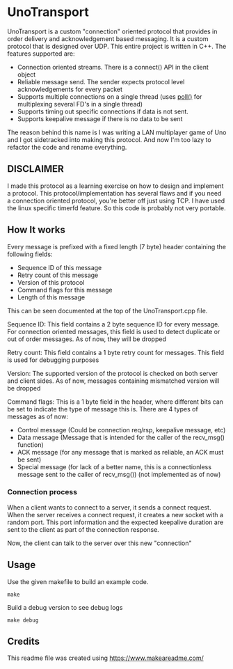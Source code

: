 # UnoTransport

UnoTransport is a custom "connection" oriented protocol that provides in order delivery and acknowledgement based messaging. It is a custom protocol that is designed over UDP. This entire project is written in C++. The features supported are:

* Connection oriented streams. There is a connect() API in the client object
* Reliable message send. The sender expects protocol level acknowledgements for every packet
* Supports multiple connections on a single thread (uses [poll()](https://linux.die.net/man/2/poll) for multiplexing several FD's in a single thread)
* Supports timing out specific connections if data is not sent.
* Supports keepalive message if there is no data to be sent

The reason behind this name is I was writing a LAN multiplayer game of Uno and I got sidetracked into making this protocol. And now I'm too lazy to refactor the code and rename everything.

## DISCLAIMER

I made this protocol as a learning exercise on how to design and implement a protocol. This protocol/implementation has several flaws and if you need a connection oriented protocol, you're better off just using TCP.
I have used the linux specific timerfd feature. So this code is probably not very portable.

## How It works
Every message is prefixed with a fixed length (7 byte) header containing the following fields:
* Sequence ID of this message
* Retry count of this message
* Version of this protocol
* Command flags for this message
* Length of this message

This can be seen documented at the top of the UnoTransport.cpp file.

Sequence ID: This field contains a 2 byte sequence ID for every message. For connection oriented messages, this field is used to detect duplicate or out of order messages. As of now, they will be dropped

Retry count: This field contains a 1 byte retry count for messages. This field is used for debugging purposes

Version: The supported version of the protocol is checked on both server and client sides. As of now, messages containing mismatched version will be dropped

Command flags: This is a 1 byte field in the header, where different bits can be set to indicate the type of message this is. There are 4 types of messages as of now:
* Control message (Could be connection req/rsp, keepalive message, etc)
* Data message (Message that is intended for the caller of the recv_msg() function)
* ACK message (for any message that is marked as reliable, an ACK must be sent)
* Special message (for lack of a better name, this is a connectionless message sent to the caller of recv_msg()) (not implemented as of now)

### Connection process
When a client wants to connect to a server, it sends a connect request. When the server receives a connect request, it creates a new socket with a random port. This port information and the expected keepalive duration are sent to the client as part of the connection response.

Now, the client can talk to the server over this new "connection"

## Usage

Use the given makefile to build an example code. 

```
make
```

Build a debug version to see debug logs

```
make debug
```

## Credits
This readme file was created using https://www.makeareadme.com/

